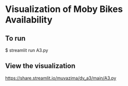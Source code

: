 # Visualization of Moby Bikes Availability

## To run
$ streamlit run A3.py

## View the visualization
https://share.streamlit.io/muvazima/dv_a3/main/A3.py
